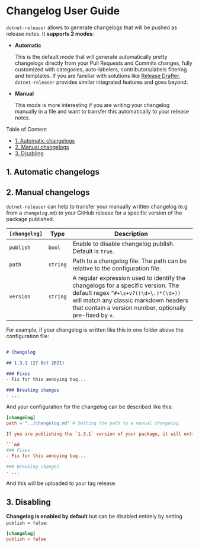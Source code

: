 # Changelog User Guide

`dotnet-releaser` allows to generate changelogs that will be pushed as release notes. It **supports 2 modes**:

- **Automatic**

  This is the default mode that will generate automatically pretty changelogs directly from your Pull Requests and Commits changes, fully customized with categories, auto-labelers, contributors/labels filtering and templates. If you are familiar with solutions like [Release Drafter](https://github.com/release-drafter/release-drafter), `dotnet-releaser` provides similar integrated features and goes beyond.

- **Manual**

  This mode is more interesting if you are writing your changelog manually in a file and want to transfer this automatically to your release notes.

Table of Content

- [1. Automatic changelogs](#1-automatic-changelogs)
- [2. Manual changelogs](#2-manual-changelogs)
- [3. Disabling](#3-disabling)
  

## 1. Automatic changelogs




## 2. Manual changelogs

`dotnet-releaser` can help to transfer your manually written changelog (e.g from a `changelog.md`) to your GitHub release for a specific version of the package published.

| `[changelog]`    | Type       | Description                |
|------------------|------------|----------------------------|
| `publish`        | `bool`     | Enable to disable changelog publish. Default is `true`.
| `path`           | `string`   | Path to a changelog file. The path can be relative to the configuration file.
| `version`        | `string`   | A regular expression used to identify the changelogs for a specific version. The default regex `^#+\s+v?((\d+\.)*(\d+))` will match any classic markdown headers that contain a version number, optionally pre-fixed by `v`.

For example, if your changelog is written like this in one folder above the configuration file:

```md

# Changelog

## 1.3.1 (27 Oct 2021)

### Fixes
- Fix for this annoying bug...

### Breaking changes
- ...
```

And your configuration for the changelog can be described like this:

```toml
[changelog]
path = "../changelog.md" # Setting the path to a manual changelog.

If you are publishing the `1.3.1` version of your package, it will extract the markdown after the `## 1.3.1` header:

```md
### Fixes
- Fix for this annoying bug...

### Breaking changes
- ...
```

And this will be uploaded to your tag release.


## 3. Disabling

**Changelog is enabled by default** but can be disabled entirely by setting `publish = false`:

```toml
[changelog]
publish = false
```